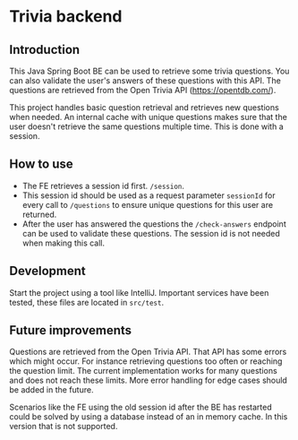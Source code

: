 # Trivia backend

## Introduction

This Java Spring Boot BE can be used to retrieve some trivia questions. You can also validate the user's answers of these questions with this API. The
questions are retrieved from the Open Trivia API (https://opentdb.com/).

This project handles basic question retrieval and retrieves new questions when needed. An internal cache with unique
questions makes sure that the user doesn't retrieve the same questions multiple time. This is done with a session.

## How to use

- The FE retrieves a session id first. `/session`.
- This session id should be used as a request parameter `sessionId` for every call to `/questions` to ensure unique questions for this user are returned.
- After the user has answered the questions the `/check-answers` endpoint can be used to validate these questions. The session id is not needed when making this call.

## Development

Start the project using a tool like IntelliJ. Important services have been tested, these files are located in
`src/test`.

## Future improvements

Questions are retrieved from the Open Trivia API. That API has some errors which might occur. For instance retrieving questions too often or reaching the question limit.
The current implementation works for many questions and does not reach these limits. More error handling for edge cases should be added in the future.

Scenarios like the FE using the old session id after the BE has restarted could be solved by using a database instead of an in memory cache. In this version that is not supported.